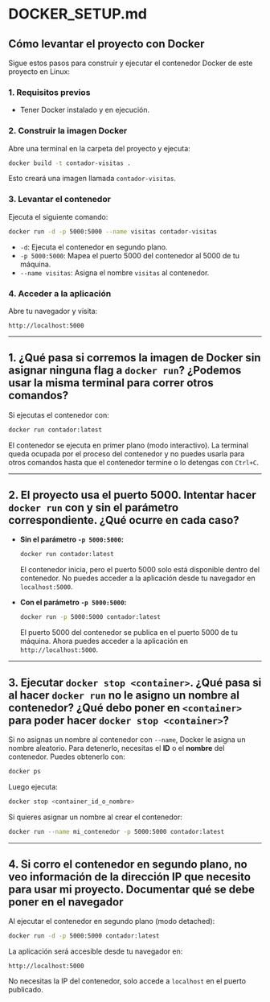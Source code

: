 # DOCKER_SETUP.md

## Cómo levantar el proyecto con Docker

Sigue estos pasos para construir y ejecutar el contenedor Docker de este proyecto en Linux:

### 1. Requisitos previos
- Tener Docker instalado y en ejecución.

### 2. Construir la imagen Docker
Abre una terminal en la carpeta del proyecto y ejecuta:

```bash
docker build -t contador-visitas .
```
Esto creará una imagen llamada `contador-visitas`.

### 3. Levantar el contenedor
Ejecuta el siguiente comando:

```bash
docker run -d -p 5000:5000 --name visitas contador-visitas
```
- `-d`: Ejecuta el contenedor en segundo plano.
- `-p 5000:5000`: Mapea el puerto 5000 del contenedor al 5000 de tu máquina.
- `--name visitas`: Asigna el nombre `visitas` al contenedor.

### 4. Acceder a la aplicación
Abre tu navegador y visita:
```
http://localhost:5000
```

---

## 1. ¿Qué pasa si corremos la imagen de Docker sin asignar ninguna flag a `docker run`? ¿Podemos usar la misma terminal para correr otros comandos?

Si ejecutas el contenedor con:

```zsh
docker run contador:latest
```

El contenedor se ejecuta en primer plano (modo interactivo). La terminal queda ocupada por el proceso del contenedor y no puedes usarla para otros comandos hasta que el contenedor termine o lo detengas con `Ctrl+C`.

---

## 2. El proyecto usa el puerto 5000. Intentar hacer `docker run` con y sin el parámetro correspondiente. ¿Qué ocurre en cada caso?

- **Sin el parámetro `-p 5000:5000`:**

  ```zsh
  docker run contador:latest
  ```

  El contenedor inicia, pero el puerto 5000 solo está disponible dentro del contenedor. No puedes acceder a la aplicación desde tu navegador en `localhost:5000`.

- **Con el parámetro `-p 5000:5000`:**

  ```zsh
  docker run -p 5000:5000 contador:latest
  ```

  El puerto 5000 del contenedor se publica en el puerto 5000 de tu máquina. Ahora puedes acceder a la aplicación en `http://localhost:5000`.

---

## 3. Ejecutar `docker stop <container>`. ¿Qué pasa si al hacer `docker run` no le asigno un nombre al contenedor? ¿Qué debo poner en `<container>` para poder hacer `docker stop <container>`?

Si no asignas un nombre al contenedor con `--name`, Docker le asigna un nombre aleatorio. Para detenerlo, necesitas el **ID** o el **nombre** del contenedor. Puedes obtenerlo con:

```zsh
docker ps
```

Luego ejecuta:

```zsh
docker stop <container_id_o_nombre>
```

Si quieres asignar un nombre al crear el contenedor:

```zsh
docker run --name mi_contenedor -p 5000:5000 contador:latest
```

---

## 4. Si corro el contenedor en segundo plano, no veo información de la dirección IP que necesito para usar mi proyecto. Documentar qué se debe poner en el navegador

Al ejecutar el contenedor en segundo plano (modo detached):

```zsh
docker run -d -p 5000:5000 contador:latest
```

La aplicación será accesible desde tu navegador en:

```
http://localhost:5000
```

No necesitas la IP del contenedor, solo accede a `localhost` en el puerto publicado.
